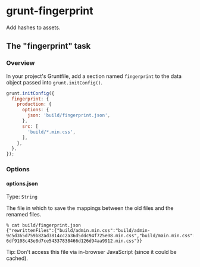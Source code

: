 # grunt-fingerprint

Add hashes to assets.

## The "fingerprint" task

### Overview
In your project's Gruntfile, add a section named `fingerprint` to the data object passed into `grunt.initConfig()`.

```js
grunt.initConfig({
  fingerprint: {
    production: {
      options: {
        json: 'build/fingerprint.json',
      },
      src: [
        'build/*.min.css',
      ],
    },
  },
});
```

### Options

#### options.json
Type: `String`

The file in which to save the mappings between the old files and the renamed files.

```
% cat build/fingerprint.json
{"rewrittenFiles":{"build/admin.min.css":"build/admin-9c5d365d759b82ad3814cc2a36d5ddc94f725e08.min.css","build/main.min.css":"build/main-6df9108c43e8d7ce54337838466d126d94aa9912.min.css"}}
```

Tip: Don't access this file via in-browser JavaScript (since it could be cached).
